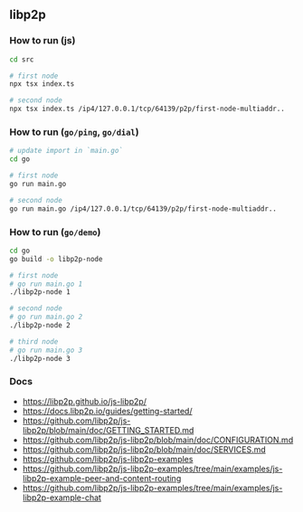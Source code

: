 ## libp2p

### How to run (js)

```bash
cd src

# first node
npx tsx index.ts

# second node
npx tsx index.ts /ip4/127.0.0.1/tcp/64139/p2p/first-node-multiaddr..
```

### How to run (`go/ping`, `go/dial`)

```bash
# update import in `main.go`
cd go

# first node
go run main.go

# second node
go run main.go /ip4/127.0.0.1/tcp/64139/p2p/first-node-multiaddr..
```

### How to run (`go/demo`)

```bash
cd go
go build -o libp2p-node

# first node
# go run main.go 1
./libp2p-node 1

# second node
# go run main.go 2
./libp2p-node 2

# third node
# go run main.go 3
./libp2p-node 3
```

### Docs

- https://libp2p.github.io/js-libp2p/
- https://docs.libp2p.io/guides/getting-started/
- https://github.com/libp2p/js-libp2p/blob/main/doc/GETTING_STARTED.md
- https://github.com/libp2p/js-libp2p/blob/main/doc/CONFIGURATION.md
- https://github.com/libp2p/js-libp2p/blob/main/doc/SERVICES.md
- https://github.com/libp2p/js-libp2p-examples
- https://github.com/libp2p/js-libp2p-examples/tree/main/examples/js-libp2p-example-peer-and-content-routing
- https://github.com/libp2p/js-libp2p-examples/tree/main/examples/js-libp2p-example-chat
